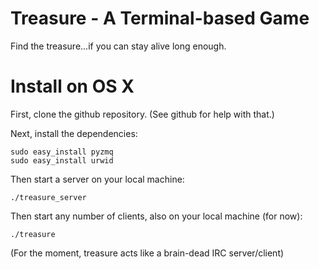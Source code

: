 # Treasure - A Terminal-based Game

Find the treasure...if you can stay alive long enough.

# Install on OS X

First, clone the github repository.  (See github for help with that.)

Next, install the dependencies:

    sudo easy_install pyzmq
    sudo easy_install urwid

Then start a server on your local machine:

    ./treasure_server

Then start any number of clients, also on your local machine (for now):

    ./treasure

(For the moment, treasure acts like a brain-dead IRC server/client)
